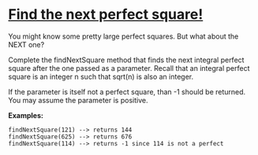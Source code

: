 # [Find the next perfect square!](https://www.codewars.com/kata/56269eb78ad2e4ced1000013)
You might know some pretty large perfect squares.  But what about the NEXT one?

Complete the findNextSquare method that finds the next integral perfect square after the one passed as a parameter.  Recall that an integral perfect square is an integer n such that sqrt(n) is also an integer.  

If the parameter is itself not a perfect square, than -1 should be returned.  You may assume the parameter is positive.


**Examples:**

```
findNextSquare(121) --> returns 144
findNextSquare(625) --> returns 676
findNextSquare(114) --> returns -1 since 114 is not a perfect
```